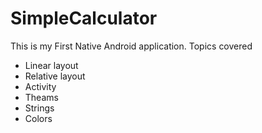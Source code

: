 # SimpleCalculator
This is my First Native Android application.
Topics covered
* Linear layout
* Relative layout
* Activity
* Theams
* Strings
* Colors
